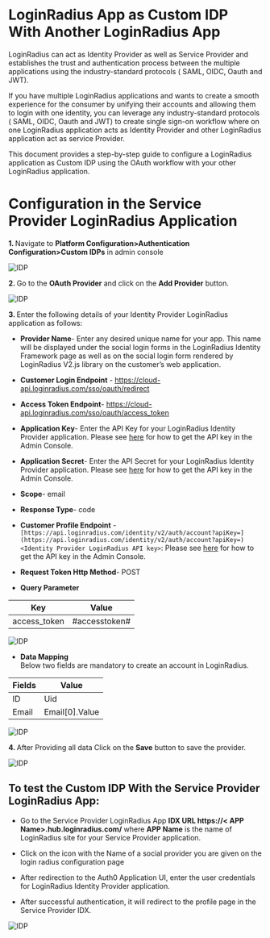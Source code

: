 
# LoginRadius App as Custom IDP With Another LoginRadius App


LoginRadius can act as Identity Provider as well as Service Provider and establishes the trust and authentication process between the multiple applications using the industry-standard protocols ( SAML, OIDC, Oauth and JWT).

  

If you have multiple LoginRadius applications and wants to create a smooth experience for the consumer by unifying their accounts and allowing them to login with one identity, you can leverage any industry-standard protocols ( SAML, OIDC, Oauth and JWT) to create single sign-on workflow where on one LoginRadius application acts as Identity Provider and other LoginRadius application act as service Provider.

  

This document provides a step-by-step guide to configure a LoginRadius application as Custom IDP using the OAuth workflow with your other LoginRadius application.


# Configuration in the Service Provider LoginRadius Application

<b> **1.** </b>  Navigate to **Platform Configuration>Authentication Configuration>Custom IDPs** in admin console
      
![IDP](https://apidocs.lrcontent.com/images/image1_1355462542351a0a6c3.96068926.png "IDP")  

<b> **2.** </b>  Go to the **OAuth Provider** and click on the **Add Provider** button.

![IDP](https://apidocs.lrcontent.com/images/image6_20302625423833f7f83.27175743.png "IDP")      
  

<b> **3.** </b>  Enter the following details of your Identity Provider LoginRadius application as follows:  
      
    

-   **Provider Name**- Enter any desired unique name for your app. This name will be displayed under the social login forms in the LoginRadius Identity Framework page as well as on the social login form rendered by LoginRadius V2.js library on the customer’s web application.
    
-   **Customer Login Endpoint** - https://cloud-api.loginradius.com/sso/oauth/redirect  
      
    
-   **Access Token Endpoint**- https://cloud-api.loginradius.com/sso/oauth/access_token
    
-   **Application Key**- Enter the API Key for your LoginRadius Identity Provider application. Please see [here](https://www.loginradius.com/docs/api/v2/admin-console/platform-security/api-key-and-secret/#api-key-and-secret) for how to get the API key in the Admin Console.
    
-   **Application Secret**- Enter the API Secret for your LoginRadius Identity Provider application. Please see [here](https://www.loginradius.com/docs/api/v2/admin-console/platform-security/api-key-and-secret/#api-key-and-secret) for how to get the API key in the Admin Console.
    
-   **Scope**- email
    
-   **Response Type**- code
    
-   **Customer Profile Endpoint** -`[https://api.loginradius.com/identity/v2/auth/account?apiKey=](https://api.loginradius.com/identity/v2/auth/account?apiKey=)<Identity Provider LoginRadius API key>`: Please see [here](https://www.loginradius.com/docs/api/v2/admin-console/platform-security/api-key-and-secret/#api-key-and-secret) for how to get the API key in the Admin Console.
    
-   **Request Token Http Method**- POST
    
-   **Query Parameter**  
      
    

|     Key       |       Value         |
| ------------- | ------------------- |
| access_token  |    #accesstoken#    |



   ![IDP](https://apidocs.lrcontent.com/images/IDP-45_4713624b352cdf6d71.09942006.png "IDp")



-   **Data Mapping**  
    Below two fields are mandatory to create an account in LoginRadius.
    

| Fields |      Value       |
| ------ | ---------------- |
|   ID   |       Uid        |
| Email  | Email[0].Value   |

   ![IDP](https://apidocs.lrcontent.com/images/idp-3_16809624b34e213cdc5.67499630.png "IDP")
  
<b> **4.** </b> After Providing all data Click on the **Save** button to save the provider.
  
![IDP](https://apidocs.lrcontent.com/images/image4_19601625423b538e835.26843659.png "IDP")

## To test the Custom IDP With the Service Provider LoginRadius App:

-   Go to the Service Provider LoginRadius App **IDX URL https://< APP Name>.hub.loginradius.com/** where **APP Name** is the name of LoginRadius site for your Service Provider application.  
      
    
-   Click on the icon with the Name of a social provider you are given on the login radius configuration page
    
-   After redirection to the Auth0 Application UI, enter the user credentials for LoginRadius Identity Provider application.
    
-   After successful authentication, it will redirect to the profile page in the Service Provider IDX.
    
![IDP](https://apidocs.lrcontent.com/images/image2_17017625423d81d6743.62989932.png "IDP")